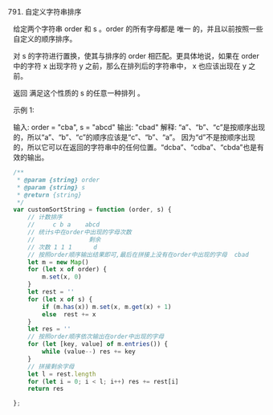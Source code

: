 791. 自定义字符串排序

给定两个字符串 order 和 s 。order 的所有字母都是 唯一 的，并且以前按照一些自定义的顺序排序。

对 s 的字符进行置换，使其与排序的 order 相匹配。更具体地说，如果在 order 中的字符 x 出现字符 y 之前，那么在排列后的字符串中， x 也应该出现在 y 之前。

返回 满足这个性质的 s 的任意一种排列 。

 

示例 1:

输入: order = "cba", s = "abcd"
输出: "cbad"
解释: 
“a”、“b”、“c”是按顺序出现的，所以“a”、“b”、“c”的顺序应该是“c”、“b”、“a”。
因为“d”不是按顺序出现的，所以它可以在返回的字符串中的任何位置。“dcba”、“cdba”、“cbda”也是有效的输出。
```js
/**
 * @param {string} order
 * @param {string} s
 * @return {string}
 */
var customSortString = function (order, s) {
    // 计数排序
    //     c b a    abcd
    // 统计s中在order中出现的字母次数
    //               剩余
    // 次数 1 1 1      d
    // 按照order顺序输出结果即可,最后在拼接上没有在order中出现的字母  cbad
    let m = new Map()
    for (let x of order) {
        m.set(x, 0)
    }
    let rest = ''
    for (let x of s) {
        if (m.has(x)) m.set(x, m.get(x) + 1)
        else  rest += x
    }
    let res = ''
    // 按照order顺序依次输出在order中出现的字母
    for (let [key, value] of m.entries()) {
        while (value--) res += key
    }
    // 拼接剩余字母
    let l = rest.length
    for (let i = 0; i < l; i++) res += rest[i]
    return res

};